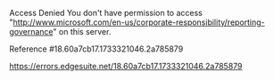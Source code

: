 Access Denied
You don't have permission to access "http://www.microsoft.com/en-us/corporate-responsibility/reporting-governance" on this server.

Reference #18.60a7cb17.1733321046.2a785879

https://errors.edgesuite.net/18.60a7cb17.1733321046.2a785879